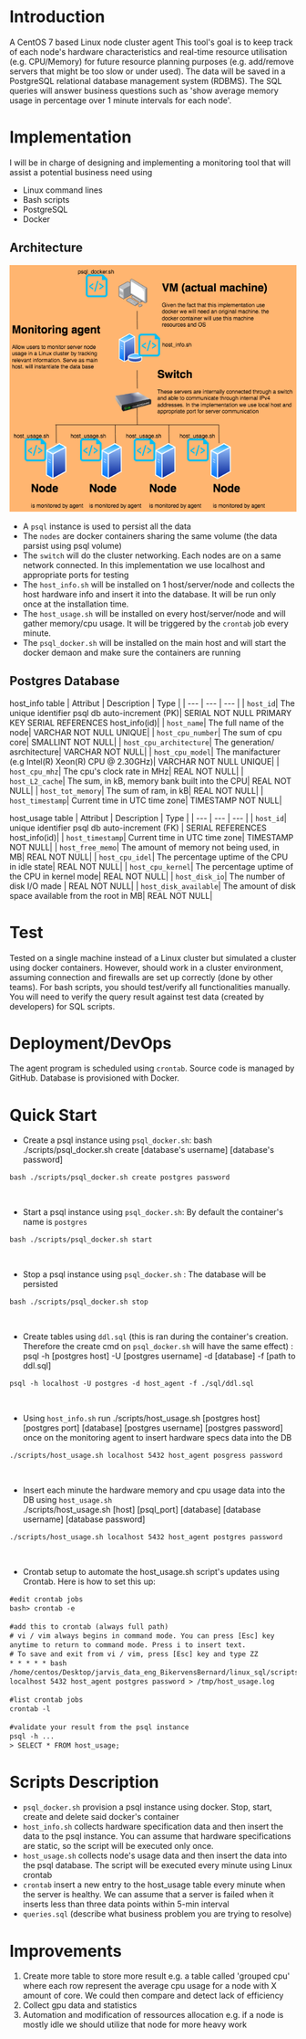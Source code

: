 # Introduction

A CentOS 7 based Linux node cluster agent
This tool's goal is to keep track of each node's hardware characteristics and real-time resource utilisation (e.g. CPU/Memory) for future resource planning purposes (e.g. add/remove servers that might be too slow or under used). 
The data will be saved in a PostgreSQL relational database management system (RDBMS). 
The SQL queries will answer business questions such as 'show average memory usage in percentage over 1 minute intervals for each node'.

# Implementation

I will be in charge of designing and implementing a monitoring tool that will assist a potential business need using 
 - Linux command lines
 - Bash scripts
 - PostgreSQL
 - Docker

## **Architecture**

![architecture](./assets/architecture.png)

- A `psql` instance is used to persist all the data
- The `nodes` are docker containers sharing the same volume (the data parsist using psql volume)
- The `switch` will do the cluster networking. Each nodes are on a same network connected. In this implementation we use localhost and appropriate ports for testing
- The `host_info.sh` will be installed on 1 host/server/node and collects the host hardware info and insert it into the database. It will be run only once at the installation time.
- The `host_usage.sh` will be installed on every host/server/node and will gather memory/cpu usage. It will be triggered by the `crontab` job every minute.
- The `psql_docker.sh` will be installed on the main host and will start the docker demaon and make sure the containers are running

## **Postgres Database**

host_info table
| Attribut | Description | Type |
| --- | --- | --- |
| `host_id`| The unique identifier psql db auto-increment (PK)| SERIAL NOT NULL PRIMARY KEY SERIAL REFERENCES host_info(id)|
| `host_name`| The full name of the node| VARCHAR NOT NULL UNIQUE|
| `host_cpu_number`| The sum of cpu core| SMALLINT NOT NULL|
| `host_cpu_architecture`| The generation/ asrchitecture| VARCHAR NOT NULL|
| `host_cpu_model`| The manifacturer (e.g Intel(R) Xeon(R) CPU @ 2.30GHz)| VARCHAR NOT NULL UNIQUE|
| `host_cpu_mhz`| The cpu's clock rate in MHz| REAL NOT NULL|
| `host_L2_cache`| The sum, in kB, memory bank built into the CPU| REAL NOT NULL|
| `host_tot_memory`| The sum of ram, in kB| REAL NOT NULL|
| `host_timestamp`| Current time in UTC time zone| TIMESTAMP NOT NULL|

host_usage table
| Attribut | Description | Type |
| --- | --- | --- |
| `host_id`| unique identifier psql db auto-increment (FK) | SERIAL REFERENCES host_info(id)|
| `host_timestamp`| Current time in UTC time zone| TIMESTAMP NOT NULL|
| `host_free_memo`| The amount of memory not being used, in MB| REAL NOT NULL|
| `host_cpu_idel`| The percentage uptime of the CPU in idle state| REAL NOT NULL|
| `host_cpu_kernel`| The percentage uptime of the CPU in kernel mode| REAL NOT NULL|
| `host_disk_io`| The number of disk I/O made  | REAL NOT NULL|
| `host_disk_available`| The amount of disk space available from the root in MB| REAL NOT NULL|

# Test

Tested on a single machine instead of a Linux cluster but simulated a cluster using docker containers. 
However, should work in a cluster environment, assuming connection and firewalls are set up correctly (done by other teams). 
For bash scripts, you should test/verify all functionalities manually. You will need to verify the query result against test data (created by developers) for SQL scripts.

# Deployment/DevOps

The agent program is scheduled using `crontab`. Source code is managed by GitHub. Database is provisioned with Docker.

# Quick Start
- Create a psql instance using `psql_docker.sh`: bash ./scripts/psql_docker.sh create [database's username] [database's password] 
```
bash ./scripts/psql_docker.sh create postgres password
```

<br/>

- Start a psql instance using `psql_docker.sh`: By default the container's name is `postgres`
```
bash ./scripts/psql_docker.sh start
```

<br/>

- Stop a psql instance using `psql_docker.sh` : The database will be persisted
```
bash ./scripts/psql_docker.sh stop
```

<br/>

- Create tables using `ddl.sql` (this is ran during the container's creation. Therefore the create cmd on `psql_docker.sh` will have the same effect) : psql -h [postgres host] -U [postgres username] -d [database] -f [path to ddl.sql]
```
psql -h localhost -U postgres -d host_agent -f ./sql/ddl.sql
```

<br/>

- Using `host_info.sh` run ./scripts/host_usage.sh [postgres host] [postgres port] [database] [postgres username] [postgres password] once on the monitoring agent to insert hardware specs data into the DB
```
./scripts/host_usage.sh localhost 5432 host_agent posgress password
```

<br/>

- Insert each minute the hardware memory and cpu usage data into the DB using `host_usage.sh` <br/> ./scripts/host_usage.sh [host] [psql_port] [database] [database username] [database password]
```
./scripts/host_usage.sh localhost 5432 host_agent postgres password
```

<br/>

- Crontab setup to automate the host_usage.sh script's updates using Crontab. Here is how to set this up:
```
#edit crontab jobs
bash> crontab -e

#add this to crontab (always full path)
# vi / vim always begins in command mode. You can press [Esc] key anytime to return to command mode. Press i to insert text. 
# To save and exit from vi / vim, press [Esc] key and type ZZ
* * * * * bash /home/centos/Desktop/jarvis_data_eng_BikervensBernard/linux_sql/scripts/host_usage.sh localhost 5432 host_agent postgres password > /tmp/host_usage.log

#list crontab jobs
crontab -l

#validate your result from the psql instance
psql -h ...
> SELECT * FROM host_usage;
```

# Scripts Description
- `psql_docker.sh` provision a psql instance using docker. Stop, start, create and delete said docker's container
- `host_info.sh` collects hardware specification data and then insert the data to the psql instance. You can assume that hardware specifications are static, so the script will be executed only once. 
- `host_usage.sh` collects node's usage data and then insert the data into the psql database. The script will be executed every minute using Linux crontab 
- `crontab` insert a new entry to the host_usage table every minute when the server is healthy. We can assume that a server is failed when it inserts less than three data points within 5-min interval
- `queries.sql` (describe what business problem you are trying to resolve)

# Improvements
1. Create more table to store more result e.g. a table called 'grouped cpu' where each row represent the average cpu usage for a node with X amount of core. We could then compare and detect lack of efficiency 
2. Collect gpu data and statistics
3. Automation and modification of ressources allocation e.g. if a node is mostly idle we should utilize that node for more heavy work
